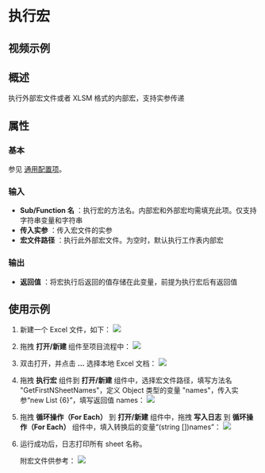 # 执行宏

## 视频示例

## 概述

执行外部宏文件或者 XLSM 格式的内部宏，支持实参传递

## 属性

### 基本

参见 [通用配置项](../Appendix/CommonConfigurationItems.md)。

### 输入

- **Sub/Function 名** ：执行宏的方法名。内部宏和外部宏均需填充此项。仅支持字符串变量和字符串
- **传入实参** ：传入宏文件的实参
- **宏文件路径** ：执行此外部宏文件。为空时，默认执行工作表内部宏

### 输出

- **返回值** ：将宏执行后返回的值存储在此变量，前提为执行宏后有返回值

## 使用示例

1. 新建一个 Excel 文件，如下：
![](https://docimages.blob.core.chinacloudapi.cn/images/Activities/GetWorksheetsName1.png)

2. 拖拽 **打开/新建** 组件至项目流程中：
![](https://docimages.blob.core.chinacloudapi.cn/images/Activities/OpenExcel1.png)

3. 双击打开，并点击 **...** 选择本地 Excel 文档：
![](https://docimages.blob.core.chinacloudapi.cn/images/Activities/OpenExcel2.png)

4. 拖拽 **执行宏** 组件到 **打开/新建** 组件中，选择宏文件路径，填写方法名 "GetFirstNSheetNames"，定义 Object 类型的变量 "names"，传入实参“new List <Object> {6}”，填写返回值 names：
![](https://docimages.blob.core.chinacloudapi.cn/images/Activities/ExecuteMacro1.png)

5. 拖拽 **循环操作（For Each）** 到 **打开/新建** 组件中，拖拽 **写入日志** 到 **循环操作（For Each）** 组件中，填入转换后的变量“(string [])names”：
![](https://docimages.blob.core.chinacloudapi.cn/images/Activities/ExecuteMacro2.png)

6. 运行成功后，日志打印所有 sheet 名称。

附宏文件供参考：
![](https://docimages.blob.core.chinacloudapi.cn/images/Activities/ExecuteMacro3.png)

